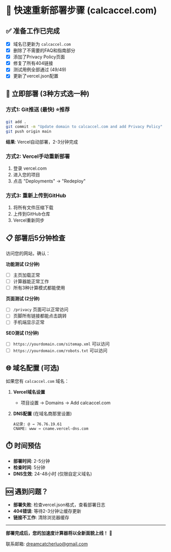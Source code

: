 # 🚀 快速重新部署步骤 (calcaccel.com)

## ✅ 准备工作已完成
- [x] 域名已更新为 `calcaccel.com`
- [x] 删除了不需要的FAQ和指南部分  
- [x] 添加了Privacy Policy页面
- [x] 修复了所有404链接
- [x] 测试用例全部通过 (49/49)
- [x] 更新了vercel.json配置

## 🔄 立即部署 (3种方式选一种)

### 方式1: Git推送 (最快) ⭐推荐
```bash
git add .
git commit -m "Update domain to calcaccel.com and add Privacy Policy"
git push origin main
```
**结果**: Vercel自动部署，2-3分钟完成

### 方式2: Vercel手动重新部署
1. 登录 vercel.com
2. 进入您的项目
3. 点击 "Deployments" → "Redeploy"

### 方式3: 重新上传到GitHub
1. 将所有文件压缩下载
2. 上传到GitHub仓库 
3. Vercel重新同步

## 📋 部署后5分钟检查

访问您的网站，确认：

**功能测试 (2分钟)**
- [ ] 主页加载正常
- [ ] 计算器能正常工作
- [ ] 所有3种计算模式都能使用

**页面测试 (2分钟)**
- [ ] `/privacy` 页面可以正常访问
- [ ] 页脚所有链接都能点击跳转
- [ ] 手机端显示正常

**SEO测试 (1分钟)**
- [ ] `https://yourdomain.com/sitemap.xml` 可以访问
- [ ] `https://yourdomain.com/robots.txt` 可以访问

## 🌐 域名配置 (可选)

如果您有 `calcaccel.com` 域名：

1. **Vercel域名设置**
   - 项目设置 → Domains → Add calcaccel.com

2. **DNS配置** (在域名商那里设置)
   ```
   A记录: @ → 76.76.19.61
   CNAME: www → cname.vercel-dns.com
   ```

## ⏱️ 时间预估
- **部署时间**: 2-5分钟
- **检查时间**: 5分钟
- **DNS生效**: 24-48小时 (仅限自定义域名)

## 🆘 遇到问题？
- **部署失败**: 检查vercel.json格式，查看部署日志
- **404错误**: 等待2-3分钟让缓存更新
- **链接不工作**: 清除浏览器缓存

---

**部署完成后，您的加速度计算器将以全新面貌上线！** 🎉

联系邮箱: dreamcatcherluo@gmail.com 